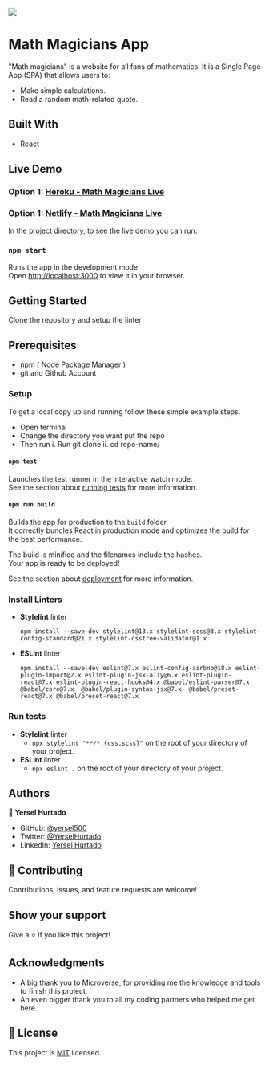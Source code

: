 ![](https://img.shields.io/badge/Microverse-blueviolet)

# Math Magicians App

"Math magicians" is a website for all fans of mathematics. It is a Single Page App (SPA) that allows users to:

- Make simple calculations.
- Read a random math-related quote.

## Built With
- React

## Live Demo

### Option 1: [Heroku - Math Magicians Live](https://math-magicians-yersel.herokuapp.com/)

### Option 1: [Netlify - Math Magicians Live](https://lambent-alpaca-1ebdc2.netlify.app/)

In the project directory, to see the live demo you can run:

### `npm start`

Runs the app in the development mode.\
Open [http://localhost:3000](http://localhost:3000) to view it in your browser.

## Getting Started

Clone the repository and setup the linter

## Prerequisites

- npm ( Node Package Manager )
- git and Github Account

### Setup

To get a local copy up and running follow these simple example steps.

- Open terminal
- Change the directory you want put the repo
- Then run
  i. Run git clone
  ii. cd repo-name/

#### `npm test`

Launches the test runner in the interactive watch mode.\
See the section about [running tests](https://facebook.github.io/create-react-app/docs/running-tests) for more information.

#### `npm run build`

Builds the app for production to the `build` folder.\
It correctly bundles React in production mode and optimizes the build for the best performance.

The build is minified and the filenames include the hashes.\
Your app is ready to be deployed!

See the section about [deployment](https://facebook.github.io/create-react-app/docs/deployment) for more information.


### Install Linters

- **Stylelint** linter

  `npm install --save-dev stylelint@13.x stylelint-scss@3.x stylelint-config-standard@21.x stylelint-csstree-validator@1.x`

- **ESLint** linter

  `npm install --save-dev eslint@7.x eslint-config-airbnb@18.x eslint-plugin-import@2.x eslint-plugin-jsx-a11y@6.x eslint-plugin-react@7.x eslint-plugin-react-hooks@4.x @babel/eslint-parser@7.x @babel/core@7.x  @babel/plugin-syntax-jsx@7.x  @babel/preset-react@7.x @babel/preset-react@7.x`

### Run tests

- **Stylelint** linter
  - `npx stylelint "**/*.{css,scss}"` on the root of your directory of your project.
- **ESLint** linter
  - `npx eslint .` on the root of your directory of your project.

## Authors

👤 **Yersel Hurtado**

- GitHub: [@yersel500](https://github.com/yersel500/)
- Twitter: [@YerselHurtado](https://twitter.com/YerselHurtado)
- LinkedIn: [Yersel Hurtado](https://www.linkedin.com/in/yersel-hurtado/)

## 🤝 Contributing

Contributions, issues, and feature requests are welcome!

## Show your support

Give a ⭐️ if you like this project!

## Acknowledgments

- A big thank you to Microverse, for providing me the knowledge and tools to finish this project.
- An even bigger thank you to all my coding partners who helped me get here.

## 📝 License

This project is [MIT](https://github.com/microverseinc/readme-template/blob/master/MIT.md) licensed.
